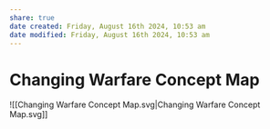```yaml
---
share: true
date created: Friday, August 16th 2024, 10:53 am
date modified: Friday, August 16th 2024, 10:53 am
---
```

  
# Changing Warfare Concept Map  
  
![[Changing Warfare Concept Map.svg|Changing Warfare Concept Map.svg]]  
